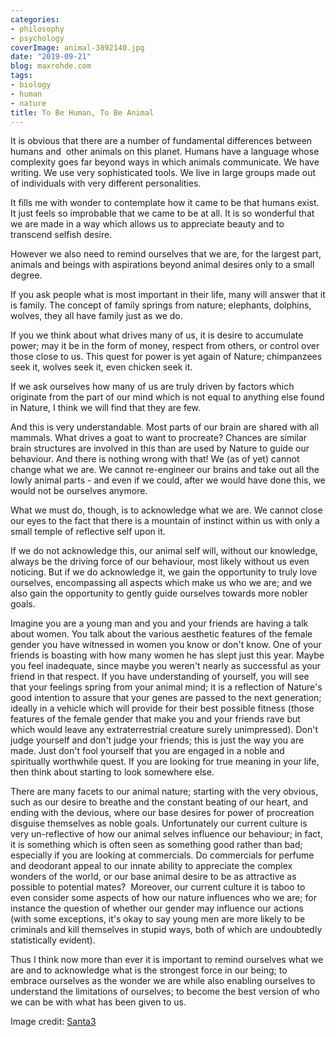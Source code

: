```yaml
---
categories:
- philosophy
- psychology
coverImage: animal-3892140.jpg
date: "2019-09-21"
blog: maxrohde.com
tags:
- biology
- human
- nature
title: To Be Human, To Be Animal
---
```


It is obvious that there are a number of fundamental differences between humans and  other animals on this planet. Humans have a language whose complexity goes far beyond ways in which animals communicate. We have writing. We use very sophisticated tools. We live in large groups made out of individuals with very different personalities.

It fills me with wonder to contemplate how it came to be that humans exist. It just feels so improbable that we came to be at all. It is so wonderful that we are made in a way which allows us to appreciate beauty and to transcend selfish desire.

However we also need to remind ourselves that we are, for the largest part, animals and beings with aspirations beyond animal desires only to a small degree.

If you ask people what is most important in their life, many will answer that it is family. The concept of family springs from nature; elephants, dolphins, wolves, they all have family just as we do.

If you we think about what drives many of us, it is desire to accumulate power; may it be in the form of money, respect from others, or control over those close to us. This quest for power is yet again of Nature; chimpanzees seek it, wolves seek it, even chicken seek it.

If we ask ourselves how many of us are truly driven by factors which originate from the part of our mind which is not equal to anything else found in Nature, I think we will find that they are few.

And this is very understandable. Most parts of our brain are shared with all mammals. What drives a goat to want to procreate? Chances are similar brain structures are involved in this than are used by Nature to guide our behaviour. And there is nothing wrong with that! We (as of yet) cannot change what we are. We cannot re-engineer our brains and take out all the lowly animal parts - and even if we could, after we would have done this, we would not be ourselves anymore.

What we must do, though, is to acknowledge what we are. We cannot close our eyes to the fact that there is a mountain of instinct within us with only a small temple of reflective self upon it.

If we do not acknowledge this, our animal self will, without our knowledge, always be the driving force of our behaviour, most likely without us even noticing. But if we do acknowledge it, we gain the opportunity to truly love ourselves, encompassing all aspects which make us who we are; and we also gain the opportunity to gently guide ourselves towards more nobler goals.

Imagine you are a young man and you and your friends are having a talk about women. You talk about the various aesthetic features of the female gender you have witnessed in women you know or don't know. One of your friends is boasting with how many women he has slept just this year. Maybe you feel inadequate, since maybe you weren't nearly as successful as your friend in that respect. If you have understanding of yourself, you will see that your feelings spring from your animal mind; it is a reflection of Nature's good intention to assure that your genes are passed to the next generation; ideally in a vehicle which will provide for their best possible fitness (those features of the female gender that make you and your friends rave but which would leave any extraterrestrial creature surely unimpressed). Don't judge yourself and don't judge your friends; this is just the way you are made. Just don't fool yourself that you are engaged in a noble and spiritually worthwhile quest. If you are looking for true meaning in your life, then think about starting to look somewhere else.

There are many facets to our animal nature; starting with the very obvious, such as our desire to breathe and the constant beating of our heart, and ending with the devious, where our base desires for power of procreation disguise themselves as noble goals. Unfortunately our current culture is very un-reflective of how our animal selves influence our behaviour; in fact, it is something which is often seen as something good rather than bad; especially if you are looking at commercials. Do commercials for perfume and deodorant appeal to our innate ability to appreciate the complex wonders of the world, or our base animal desire to be as attractive as possible to potential mates?  Moreover, our current culture it is taboo to even consider some aspects of how our nature influences who we are; for instance the question of whether our gender may influence our actions (with some exceptions, it's okay to say young men are more likely to be criminals and kill themselves in stupid ways, both of which are undoubtedly statistically evident).

Thus I think now more than ever it is important to remind ourselves what we are and to acknowledge what is the strongest force in our being; to embrace ourselves as the wonder we are while also enabling ourselves to understand the limitations of ourselves; to become the best version of who we can be with what has been given to us.

Image credit: [Santa3](https://pixabay.com/photos/animal-monkey-3892140/)